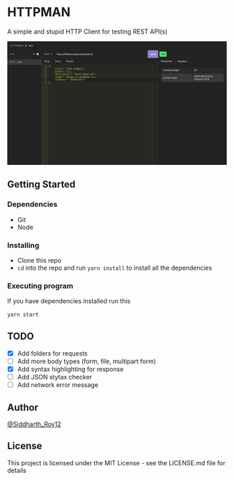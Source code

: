 # HTTPMAN

A simple and stupid HTTP Client for testing REST API(s)

![screenshot](./screenshots/Screenshot1.png)

## Getting Started

### Dependencies

* Git
* Node

### Installing

* Clone this repo
* `cd` into the repo and run `yarn install` to install all the dependencies

### Executing program

If you have dependencies installed run this

```sh
yarn start
```

## TODO

- [x] Add folders for requests
- [ ] Add more body types (form, file, multipart form)
- [x] Add syntax highlighting for response
- [ ] Add JSON stytax checker
- [ ] Add network error message

## Author

[@Siddharth_Roy12](https://twitter.com/Siddharth_Roy12)

## License

This project is licensed under the MIT License - see the LICENSE.md file for details
